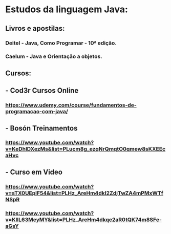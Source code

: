 # Estudos da linguagem Java:

## Livros e apostilas:

### Deitel - Java, Como Programar - 10ª edição.
### Caelum - Java e Orientação a objetos.

## Cursos: 

## - Cod3r Cursos Online

### https://www.udemy.com/course/fundamentos-de-programacao-com-java/

##  - Bosón Treinamentos

### https://www.youtube.com/watch?v=KeDhlDXezMs&list=PLucm8g_ezqNrQmqtO0qmew8sKXEEcaHvc

## - Curso em Video

### https://www.youtube.com/watch?v=sTX0UEplF54&list=PLHz_AreHm4dkI2ZdjTwZA4mPMxWTfNSpR
### https://www.youtube.com/watch?v=KlIL63MeyMY&list=PLHz_AreHm4dkqe2aR0tQK74m8SFe-aGsY
